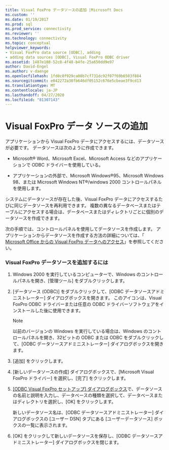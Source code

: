 ```yaml
---
title: Visual FoxPro データソースの追加 |Microsoft Docs
ms.custom: ''
ms.date: 01/19/2017
ms.prod: sql
ms.prod_service: connectivity
ms.reviewer: ''
ms.technology: connectivity
ms.topic: conceptual
helpviewer_keywords:
- Visual FoxPro data source [ODBC], adding
- adding data sources [ODBC], Visual FoxPro ODBC driver
ms.assetid: 1487e188-52c8-4f48-b4fe-25a650dd9e97
author: David-Engel
ms.author: v-daenge
ms.openlocfilehash: 1fd0c0f929ca00b7cf731dc92f07f69b6503f884
ms.sourcegitcommit: e042272a38fb646df05152c676e5cbeae3f9cd13
ms.translationtype: MT
ms.contentlocale: ja-JP
ms.lasthandoff: 04/27/2020
ms.locfileid: "81307143"
---
```

# <a name="adding-a-visual-foxpro-data-source"></a>Visual FoxPro データ ソースの追加
アプリケーションから Visual FoxPro データにアクセスするには、データソースが必要です。 データソースは次のように作成できます。  
  
-   Microsoft® Word、Microsoft Excel、Microsoft Access などのアプリケーションで ODBC ドライバーを使用している。  
  
-   アプリケーションの外部で、Microsoft Windows®95、Microsoft Windows 98、または Microsoft Windows NT®/windows 2000 コントロールパネルを使用します。  
  
 システムにデータソースが存在した後、Visual FoxPro データにアクセスするたびに同じデータソースを再利用できます。 複数の異なるデータベースまたはテーブルにアクセスする場合は、データベースまたはディレクトリごとに個別のデータソースを作成できます。  
  
 次の手順では、コントロールパネルを使用してデータソースを作成します。 アプリケーションからデータソースを作成する方法の詳細については、「 [Microsoft Office からの Visual FoxPro データへのアクセス](../../odbc/microsoft/accessing-visual-foxpro-data-from-microsoft-office.md)」を参照してください。  
  
### <a name="to-add-a-visual-foxpro-data-source"></a>Visual FoxPro データソースを追加するには  
  
1.  Windows 2000 を実行しているコンピューターで、Windows のコントロールパネルを開き、[管理ツール] をダブルクリックします。  
  
2.  [データソース (ODBC)] をダブルクリックして、[ODBC データソースアドミニストレーター] ダイアログボックスを開きます。 このアイコンは、Visual FoxPro ODBC ドライバーまたは任意の ODBC ドライバーソフトウェアをインストールした後に使用できます。  
  
    > [!NOTE]  
    >  以前のバージョンの Windows を実行している場合は、Windows のコントロールパネルを開き、32ビットの ODBC または ODBC をダブルクリックして、[ODBC データソースアドミニストレーター] ダイアログボックスを開きます。  
  
3.  [追加] をクリックします。  
  
4.  [新しいデータソースの作成] ダイアログボックスで、[Microsoft Visual FoxPro ドライバー] を選択し、[完了] をクリックします。  
  
5.  [ [ODBC Visual FoxPro セットアップ] ダイアログボックス](../../odbc/microsoft/odbc-visual-foxpro-setup-dialog-box.md)で、データソースの名前と説明を入力し、データベースの種類を選択して、データベースまたはディレクトリを選択し、[OK] をクリックします。  
  
     新しいデータソース名は、[ODBC データソースアドミニストレーター] ダイアログボックスの [ユーザー DSN] タブにある [ユーザーデータソース] ボックスの一覧に表示されます。  
  
6.  [OK] をクリックして新しいデータソースを保存し、[ODBC データソースアドミニストレーター] ダイアログボックスを閉じます。
